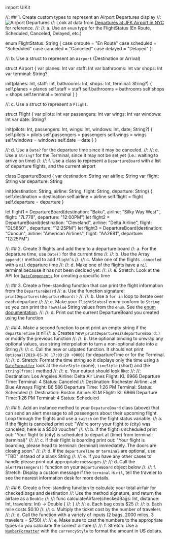 import UIKit


//: ## 1. Create custom types to represent an Airport Departures display
//: ![Airport Departures](matthew-smith-5934-unsplash.jpg)
//: Look at data from [Departures at JFK Airport in NYC](https://www.airport-jfk.com/departures.php) for reference.
//:
//: a. Use an `enum` type for the FlightStatus (En Route, Scheduled, Canceled, Delayed, etc.)


enum FlightStatus: String {
    case onroute = "En Route"
    case scheduled = "Scheduled"
    case canceled = "Canceled"
    case delayed = "Delayed"
}


//: b. Use a struct to represent an `Airport` (Destination or Arrival)


struct Airport {
    var planes: Int
    var staff: Int
    var bathrooms: Int
    var shops: Int
    var terminal: String?

init(planes: Int, staff: Int, bathrooms: Int, shops: Int, terminal: String?) {
	self.planes =  planes
	self.staff  = staff
	self.bathrooms = bathrooms
	self.shops = shops
	self.terminal = terminal
  }
}


//: c. Use a struct to represent a `Flight`.

struct Flight {
    var pilots: Int
    var passengers: Int
    var wings: Int
    var windows: Int
    var date: String?

init(pilots: Int, passengers: Int, wings: Int, windows: Int, date; String?) {
	self.pilots = pilots
	self.passengers = passengers
	self.wings = wings
	self.windows = windows
	self.date = date
  }
}


//: d. Use a `Date?` for the departure time since it may be canceled.
//:
//: e. Use a `String?` for the Terminal, since it may not be set yet (i.e.: waiting to arrive on time)
//:
//: f. Use a class to represent a `DepartureBoard` with a list of departure flights, and the current airport

class DepartureBoard {
  var destination: String
  var airline: String
  var flight: String
  var departure: String

init(destination: String, airline: String, flight: String, departure: String) {
  self.destination = destination
  self.airline = airline
  self.flight = flight
  self.departure = departure
}

let flight1 = DepartureBoard(destination: "Baku", airline: "Silky Way West"', flight: "7L778", departure: "12:00PM")
let flight2 = DepartureBoard(destination: "Cleveland", airline: "Delta Airline", flight:  "DL5850" , departure: "12:25PM")
let flight3 = DepartureBoard(destination: "Cuncun", airline: "American Airlines", flight: "AA2681", departure: "12:25PM")


//: ## 2. Create 3 flights and add them to a departure board
//: a. For the departure time, use `Date()` for the current time
//:
//: b. Use the Array `append()` method to add `Flight`'s
//:
//: c. Make one of the flights `.canceled` with a `nil` departure time
//:
//: d. Make one of the flights have a `nil` terminal because it has not been decided yet.
//:
//: e. Stretch: Look at the API for [`DateComponents`](https://developer.apple.com/documentation/foundation/datecomponents?language=objc) for creating a specific time



//: ## 3. Create a free-standing function that can print the flight information from the `DepartureBoard`
//: a. Use the function signature: `printDepartures(departureBoard:)`
//:
//: b. Use a `for in` loop to iterate over each departure
//:
//: c. Make your `FlightStatus`f enum conform to `String` so you can print the `rawValue` String values from the `enum`. See the [enum documentation](https://docs.swift.org/swift-book/LanguageGuide/Enumerations.html).
//:
//: d. Print out the current DepartureBoard you created using the function




//: ## 4. Make a second function to print print an empty string if the `departureTime` is nil
//: a. Createa new `printDepartures2(departureBoard:)` or modify the previous function
//:
//: b. Use optional binding to unwrap any optional values, use string interpolation to turn a non-optional date into a String
//:
//: c. Call the new or udpated function. It should not print `Optional(2019-05-30 17:09:20 +0000)` for departureTime or for the Terminal.
//:
//: d. Stretch: Format the time string so it displays only the time using a [`DateFormatter`](https://developer.apple.com/documentation/foundation/dateformatter) look at the `dateStyle` (none), `timeStyle` (short) and the `string(from:)` method
//:
//: e. Your output should look like:
//:
//:     Destination: Los Angeles Airline: Delta Air Lines Flight: KL 6966 Departure Time:  Terminal: 4 Status: Canceled
//:     Destination: Rochester Airline: Jet Blue Airways Flight: B6 586 Departure Time: 1:26 PM Terminal:  Status: Scheduled
//:     Destination: Boston Airline: KLM Flight: KL 6966 Departure Time: 1:26 PM Terminal: 4 Status: Scheduled



//: ## 5. Add an instance method to your `DepatureBoard` class (above) that can send an alert message to all passengers about their upcoming flight. Loop through the flights and use a `switch` on the flight status variable.
//: a. If the flight is canceled print out: "We're sorry your flight to \(city) was canceled, here is a $500 voucher"
//:
//: b. If the flight is scheduled print out: "Your flight to \(city) is scheduled to depart at \(time) from terminal: \(terminal)"
//:
//: c. If their flight is boarding print out: "Your flight is boarding, please head to terminal: \(terminal) immediately. The doors are closing soon."
//:
//: d. If the `departureTime` or `terminal` are optional, use "TBD" instead of a blank String
//:
//: e. If you have any other cases to handle please print out appropriate messages
//:
//: d. Call the `alertPassengers()` function on your `DepartureBoard` object below
//:
//: f. Stretch: Display a custom message if the `terminal` is `nil`, tell the traveler to see the nearest information desk for more details.




//: ## 6. Create a free-standing function to calculate your total airfair for checked bags and destination
//: Use the method signature, and return the airfare as a `Double`
//:
//:     func calculateAirfare(checkedBags: Int, distance: Int, travelers: Int) -> Double {
//:     }
//:
//: a. Each bag costs $25
//:
//: b. Each mile costs $0.10
//:
//: c. Multiply the ticket cost by the number of travelers
//:
//: d. Call the function with a variety of inputs (2 bags, 2000 miles, 3 travelers = $750)
//:
//: e. Make sure to cast the numbers to the appropriate types so you calculate the correct airfare
//:
//: f. Stretch: Use a [`NumberFormatter`](https://developer.apple.com/documentation/foundation/numberformatter) with the `currencyStyle` to format the amount in US dollars.




